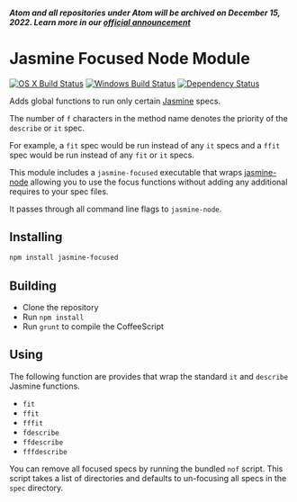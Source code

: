 ##### Atom and all repositories under Atom will be archived on December 15, 2022. Learn more in our [official announcement](https://github.blog/2022-06-08-sunsetting-atom/)
 # Jasmine Focused Node Module
[![OS X Build Status](https://travis-ci.org/atom/jasmine-focused.png)](https://travis-ci.org/atom/jasmine-focused)
[![Windows Build Status](https://ci.appveyor.com/api/projects/status/af0ipfqqxn7aygoe/branch/master?svg=true)](https://ci.appveyor.com/project/Atom/jasmine-focused/branch/master)
[![Dependency Status](https://david-dm.org/atom/jasmine-focused.svg)](https://david-dm.org/atom/jasmine-focused)

Adds global functions to run only certain [Jasmine](https://github.com/pivotal/jasmine) specs.

The number of `f` characters in the method name denotes the priority of the `describe` or `it` spec.

For example, a `fit` spec would be run instead of any `it` specs and a `ffit` spec would be run instead of any `fit` or `it` specs.

This module includes a `jasmine-focused` executable that wraps [jasmine-node](https://github.com/mhevery/jasmine-node) allowing you to use the focus functions without adding any additional requires to your spec files.

It passes through all command line flags to `jasmine-node`.

## Installing

```sh
npm install jasmine-focused
```

## Building
  * Clone the repository
  * Run `npm install`
  * Run `grunt` to compile the CoffeeScript

## Using

The following function are provides that wrap the standard `it` and `describe` Jasmine functions.

  * `fit`
  * `ffit`
  * `fffit`
  * `fdescribe`
  * `ffdescribe`
  * `fffdescribe`

You can remove all focused specs by running the bundled `nof` script. This script takes a list of directories and defaults to un-focusing all specs in the `spec` directory.
